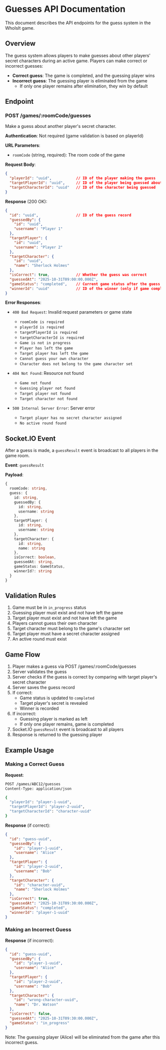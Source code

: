 # Guesses API Documentation

This document describes the API endpoints for the guess system in the WhoIsIt game.

## Overview

The guess system allows players to make guesses about other players' secret characters during an active game. Players can make correct or incorrect guesses:

- **Correct guess**: The game is completed, and the guessing player wins
- **Incorrect guess**: The guessing player is eliminated from the game
  - If only one player remains after elimination, they win by default

## Endpoint

### POST /games/:roomCode/guesses

Make a guess about another player's secret character.

**Authentication**: Not required (game validation is based on playerId)

**URL Parameters**:
- `roomCode` (string, required): The room code of the game

**Request Body**:
```json
{
  "playerId": "uuid",           // ID of the player making the guess
  "targetPlayerId": "uuid",     // ID of the player being guessed about
  "targetCharacterId": "uuid"   // ID of the character being guessed
}
```

**Response** (200 OK):
```json
{
  "id": "uuid",                 // ID of the guess record
  "guessedBy": {
    "id": "uuid",
    "username": "Player 1"
  },
  "targetPlayer": {
    "id": "uuid",
    "username": "Player 2"
  },
  "targetCharacter": {
    "id": "uuid",
    "name": "Sherlock Holmes"
  },
  "isCorrect": true,            // Whether the guess was correct
  "guessedAt": "2025-10-31T09:00:00.000Z",
  "gameStatus": "completed",    // Current game status after the guess
  "winnerId": "uuid"            // ID of the winner (only if game completed)
}
```

**Error Responses**:

- `400 Bad Request`: Invalid request parameters or game state
  - `roomCode is required`
  - `playerId is required`
  - `targetPlayerId is required`
  - `targetCharacterId is required`
  - `Game is not in progress`
  - `Player has left the game`
  - `Target player has left the game`
  - `Cannot guess your own character`
  - `Character does not belong to the game character set`

- `404 Not Found`: Resource not found
  - `Game not found`
  - `Guessing player not found`
  - `Target player not found`
  - `Target character not found`

- `500 Internal Server Error`: Server error
  - `Target player has no secret character assigned`
  - `No active round found`

## Socket.IO Event

After a guess is made, a `guessResult` event is broadcast to all players in the game room.

**Event**: `guessResult`

**Payload**:
```typescript
{
  roomCode: string,
  guess: {
    id: string,
    guessedBy: {
      id: string,
      username: string
    },
    targetPlayer: {
      id: string,
      username: string
    },
    targetCharacter: {
      id: string,
      name: string
    },
    isCorrect: boolean,
    guessedAt: string,
    gameStatus: GameStatus,
    winnerId?: string
  }
}
```

## Validation Rules

1. Game must be in `in_progress` status
2. Guessing player must exist and not have left the game
3. Target player must exist and not have left the game
4. Players cannot guess their own character
5. Target character must belong to the game's character set
6. Target player must have a secret character assigned
7. An active round must exist

## Game Flow

1. Player makes a guess via POST /games/:roomCode/guesses
2. Server validates the guess
3. Server checks if the guess is correct by comparing with target player's secret character
4. Server saves the guess record
5. If correct:
   - Game status is updated to `completed`
   - Target player's secret is revealed
   - Winner is recorded
6. If incorrect:
   - Guessing player is marked as left
   - If only one player remains, game is completed
7. Socket.IO `guessResult` event is broadcast to all players
8. Response is returned to the guessing player

## Example Usage

### Making a Correct Guess

**Request**:
```bash
POST /games/ABC12/guesses
Content-Type: application/json

{
  "playerId": "player-1-uuid",
  "targetPlayerId": "player-2-uuid",
  "targetCharacterId": "character-uuid"
}
```

**Response** (if correct):
```json
{
  "id": "guess-uuid",
  "guessedBy": {
    "id": "player-1-uuid",
    "username": "Alice"
  },
  "targetPlayer": {
    "id": "player-2-uuid",
    "username": "Bob"
  },
  "targetCharacter": {
    "id": "character-uuid",
    "name": "Sherlock Holmes"
  },
  "isCorrect": true,
  "guessedAt": "2025-10-31T09:30:00.000Z",
  "gameStatus": "completed",
  "winnerId": "player-1-uuid"
}
```

### Making an Incorrect Guess

**Response** (if incorrect):
```json
{
  "id": "guess-uuid",
  "guessedBy": {
    "id": "player-1-uuid",
    "username": "Alice"
  },
  "targetPlayer": {
    "id": "player-2-uuid",
    "username": "Bob"
  },
  "targetCharacter": {
    "id": "wrong-character-uuid",
    "name": "Dr. Watson"
  },
  "isCorrect": false,
  "guessedAt": "2025-10-31T09:30:00.000Z",
  "gameStatus": "in_progress"
}
```

Note: The guessing player (Alice) will be eliminated from the game after this incorrect guess.

